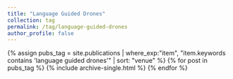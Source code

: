 ```yaml
---
title: "Language Guided Drones"
collection: tag
permalink: /tag/language-guided-drones
author_profile: false
---
```

{% assign pubs_tag = site.publications | where_exp:"item", "item.keywords contains 'language guided drones'" | sort: "venue" %}
{% for post in pubs_tag %}
  {% include archive-single.html %}
{% endfor %}